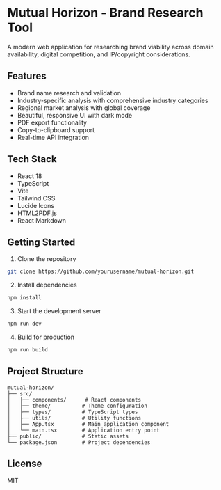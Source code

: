 # Mutual Horizon - Brand Research Tool

A modern web application for researching brand viability across domain availability, digital competition, and IP/copyright considerations.

## Features

- Brand name research and validation
- Industry-specific analysis with comprehensive industry categories
- Regional market analysis with global coverage
- Beautiful, responsive UI with dark mode
- PDF export functionality
- Copy-to-clipboard support
- Real-time API integration

## Tech Stack

- React 18
- TypeScript
- Vite
- Tailwind CSS
- Lucide Icons
- HTML2PDF.js
- React Markdown

## Getting Started

1. Clone the repository
```bash
git clone https://github.com/yourusername/mutual-horizon.git
```

2. Install dependencies
```bash
npm install
```

3. Start the development server
```bash
npm run dev
```

4. Build for production
```bash
npm run build
```

## Project Structure

```
mutual-horizon/
├── src/
│   ├── components/      # React components
│   ├── theme/          # Theme configuration
│   ├── types/          # TypeScript types
│   ├── utils/          # Utility functions
│   ├── App.tsx         # Main application component
│   └── main.tsx        # Application entry point
├── public/             # Static assets
└── package.json        # Project dependencies
```

## License

MIT